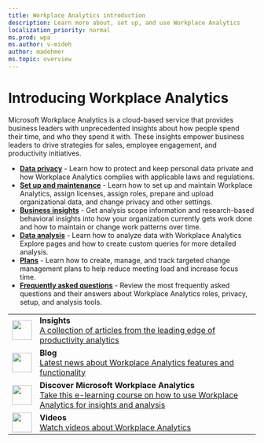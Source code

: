```yaml
---
title: Workplace Analytics introduction
description: Learn more about, set up, and use Workplace Analytics
localization_priority: normal 
ms.prod: wpa
ms.author: v-mideh
author: madehmer
ms.topic: overview
---
```

# Introducing Workplace Analytics

Microsoft Workplace Analytics is a cloud-based service that provides business leaders with unprecedented insights about how people spend their time, and who they spend it with. These insights empower business leaders to drive strategies for sales, employee engagement, and productivity initiatives.

* [**Data privacy**](../WorkplaceAnalytics/privacy/data-protection-intro.md) - Learn how to protect and keep personal data private and how Workplace Analytics complies with applicable laws and regulations.
* [**Set up and maintenance**](../WorkplaceAnalytics/use/home-page.md) - Learn how to set up and maintain Workplace Analytics, assign licenses, assign roles, prepare and upload organizational data, and change privacy and other settings.
* [**Business insights**](../WorkplaceAnalytics/use/home-page.md) - Get analysis scope information and research-based behavioral insights into how your organization currently gets work done and how to maintain or change work patterns over time.
* [**Data analysis**](../WorkplaceAnalytics/Overview/get-started.md) - Learn how to analyze data with Workplace Analytics Explore pages and how to create custom queries for more detailed analysis.
* [**Plans**](../WorkplaceAnalytics/tutorials/solutionsv2-intro.md) - Learn how to create, manage, and track targeted change management plans to help reduce meeting load and increase focus time.
* [**Frequently asked questions**](../WorkplaceAnalytics/use/faq.md) - Review the most frequently asked questions and their answers about Workplace Analytics roles, privacy, setup, and analysis tools.

|               |               |
| ------------- | ------------- |
| <img src="https://docs.microsoft.com/media/common/i_progressive.svg" width="40 px" height="40 px" alt-text="Workplace Analytics Insights"> | **Insights**<br>[A collection of articles from the leading edge of productivity analytics](https://insights.office.com) |
| <img src="https://docs.microsoft.com/media/common/i_blog.svg" width="40 px" height="40 px" alt-text="Stay connected with the Workplace Analytics Blog"> | **Blog**<br>[Latest news about Workplace Analytics features and functionality](https://techcommunity.microsoft.com/t5/Office-365-Analytics-Blog/bg-p/Office365AnalyticsBlog) |
| <img src="https://docs.microsoft.com/media/common/i_virtual-training.svg" width="40 px" height="40 px" alt-text="Virtual training for Microsoft Workplace Analytics"> | **Discover Microsoft Workplace Analytics**<br>[Take this e-learning course on how to use Workplace Analytics for insights and analysis](https://docs.microsoft.com/learn/modules/workplace-analytics-discover/) |
| <img src="https://docs.microsoft.com/media/common/i_video.svg" width="40 px" height="40 px" alt-text="Watch videos about Workplace Analytics"> | **Videos**<br>[Watch videos about Workplace Analytics](~/overview/videos.md) |
